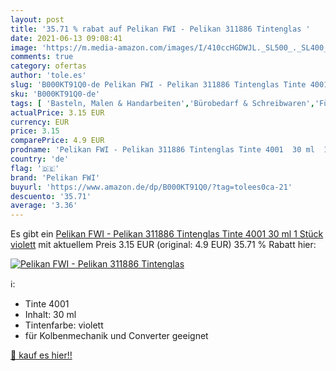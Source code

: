 ```yaml
---
layout: post
title: '35.71 % rabat auf Pelikan FWI - Pelikan 311886 Tintenglas '
date: 2021-06-13 09:08:41
image: 'https://m.media-amazon.com/images/I/410ccHGDWJL._SL500_._SL400_.jpg'
comments: true
category: ofertas
author: 'tole.es'
slug: 'B000KT91Q0-de Pelikan FWI - Pelikan 311886 Tintenglas Tinte 4001 30 ml 1...'
sku: 'B000KT91Q0-de'
tags: [ 'Basteln, Malen & Handarbeiten','Bürobedarf & Schreibwaren','Füllfederhalter & Kugelschreiber','Küche, Haushalt & Wohnen','Schreibwaren','Tinten','Tintenfässer für traditionelle Füllhalter & Federn','Zeichenwerkzeuge','Zeichnen','pelikan fwi', ]
actualPrice: 3.15 EUR
currency: EUR
price: 3.15
comparePrice: 4.9 EUR
prodname: 'Pelikan FWI - Pelikan 311886 Tintenglas Tinte 4001  30 ml  1 Stück  violett'
country: 'de'
flag: '🇩🇪'
brand: 'Pelikan FWI'
buyurl: 'https://www.amazon.de/dp/B000KT91Q0/?tag=tolees0ca-21'
descuento: '35.71'
average: '3.36'
---
```


Es gibt ein [Pelikan FWI - Pelikan 311886 Tintenglas Tinte 4001  30 ml  1 Stück  violett](https://www.amazon.de/dp/B000KT91Q0/?tag=tolees0ca-21) mit aktuellem Preis 3.15 EUR (original: 4.9 EUR) 35.71 % Rabatt hier:

[![Pelikan FWI - Pelikan 311886 Tintenglas ](https://m.media-amazon.com/images/I/410ccHGDWJL._SL500_._SL400_.jpg)](https://www.amazon.de/dp/B000KT91Q0/?tag=tolees0ca-21)

ℹ️:

- Tinte 4001
- Inhalt: 30 ml
- Tintenfarbe: violett
- für Kolbenmechanik und Converter geeignet

[🛒 kauf es hier!!](https://www.amazon.de/dp/B000KT91Q0/?tag=tolees0ca-21)
